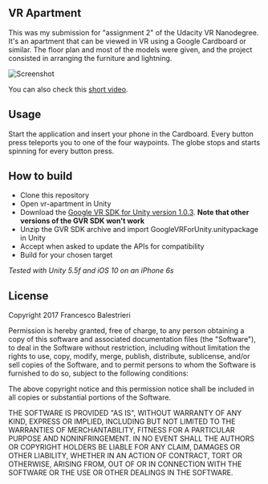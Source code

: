 ## VR Apartment

This was my submission for "assignment 2" of the Udacity VR Nanodegree. It's an apartment that can be viewed in VR using a Google Cardboard or similar. The floor plan and most of the models were given, and the project consisted in arranging the furniture and lightning.

![Screenshot](https://raw.githubusercontent.com/baleboy/vr-apartment/master/Screenshots/screenshot-1.PNG)

You can also check this [short video](https://www.youtube.com/watch?v=PlAmJS-ceNM).

## Usage

Start the application and insert your phone in the Cardboard. Every button press teleports you to one of the four waypoints. The globe stops and starts spinning for every button press.

## How to build

   * Clone this repository
   * Open vr-apartment in Unity
   * Download the [Google VR SDK for Unity version 1.0.3](https://github.com/googlevr/gvr-unity-sdk/releases/tag/v1.0.3). **Note that other versions of the GVR SDK won't work**
   * Unzip the GVR SDK archive and import GoogleVRForUnity.unitypackage in Unity
   * Accept when asked to update the APIs for compatibility
   * Build for your chosen target

*Tested with Unity 5.5f and iOS 10 on an iPhone 6s*

## License

Copyright 2017 Francesco Balestrieri

Permission is hereby granted, free of charge, to any person obtaining a copy of this software and associated documentation files (the "Software"), to deal in the Software without restriction, including without limitation the rights to use, copy, modify, merge, publish, distribute, sublicense, and/or sell copies of the Software, and to permit persons to whom the Software is furnished to do so, subject to the following conditions:

The above copyright notice and this permission notice shall be included in all copies or substantial portions of the Software.

THE SOFTWARE IS PROVIDED "AS IS", WITHOUT WARRANTY OF ANY KIND, EXPRESS OR IMPLIED, INCLUDING BUT NOT LIMITED TO THE WARRANTIES OF MERCHANTABILITY, FITNESS FOR A PARTICULAR PURPOSE AND NONINFRINGEMENT. IN NO EVENT SHALL THE AUTHORS OR COPYRIGHT HOLDERS BE LIABLE FOR ANY CLAIM, DAMAGES OR OTHER LIABILITY, WHETHER IN AN ACTION OF CONTRACT, TORT OR OTHERWISE, ARISING FROM, OUT OF OR IN CONNECTION WITH THE SOFTWARE OR THE USE OR OTHER DEALINGS IN THE SOFTWARE.
